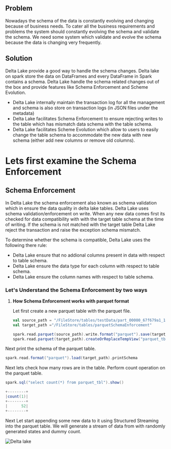 
## Problem
Nowadays the schema of the data is constantly evolving and changing because of business needs. To cater all the business requirements and problems the system should constantly evolving the schema and validate the schema. We need some system which validate and evolve the schema because the data is changing very frequently.

## Solution
Delta Lake provide a good way to handle the schema changes. Delta lake on spark store the data on DataFrames and every DataFrame in Spark contains a schema. Delta Lake handle the schema related changes out of the box and provide features like Schema Enforcement and Scheme Evolution.

 - Delta Lake internally maintain the transaction log for all the management and schema is also store on transaction logs (in JSON files under the metadata)
 - Delta Lake facilitates Schema Enforcement to ensure rejecting writes to the table which has mismatch data schema with the table schema.
 - Delta Lake facilitates Scheme Evolution which allow to users to easily change the table schema to accommodate the new data with new schema (either add new columns or remove old columns).
 

# Lets first examine the Schema Enforcement

## Schema Enforcement

In Delta Lake the schema enforcement also known as schema validation which in ensure the data quality in delta lake tables. Delta Lake uses schema validation/enforcement on write. When any new data comes first its checked for data compatibility with with the target table schema at the time of writing. If the schema is not matched with the target table Delta Lake reject the transaction and raise the exception schema mismatch.

 To determine whether the schema is compatible, Delta Lake uses the following there rule:
 
 - Delta Lake ensure that no addional columns present in data with respect to table schema.
 - Delta Lake ensure the  data type for each column with respect to table schema.
 - Delta Lake ensure the column names with respect to table schema.

### Let's Understand the Schema Enforcement by two ways

 1. **How Schema Enforcement works with parquet format**
 
	 Let first create a new parquet table with the parquet file.
	```scala
	val source_path = "/FileStore/tables/testData/part_00000_67f679a1_1d91_4571_9d54_54ab84497267_c000_snappy.parquet"
	val target_path ="/FileStore/tables/parquetSchemaEnforcement"

	spark.read.parquet(source_path).write.format("parquet").save(target_path)
	spark.read.parquet(target_path).createOrReplaceTempView("parquet_tbl")
	```
Next print the schema of the parquet table.
```scala
spark.read.format("parquet").load(target_path).printSchema
```
Next lets check how many rows are in the table. Perform count operation on the parquet table.
```scala
spark.sql("select count(*) from parquet_tbl").show()

+--------+
|count(1)|
+--------+
|      52|
+--------+

```
Next Let start appending some new data to it using Structured Streaming into the parquet table. We will generate a stream of data from with randomly generated states and dummy count.



![Delta lake](https://github.com/gurditsingh/blog/blob/gh-pages/_screenshots/dl_ep3.jpg?raw=true)

<!--stackedit_data:
eyJoaXN0b3J5IjpbLTMzODkzODU2LDk5Mjk4NDg4OSwtMTE2OD
AyNDkwOSwyMTQyMzE3NjcxLC00MjEyNDQyNzMsLTE3MjI0Nzk0
MjIsLTE1NzExMTU2MjIsMzAxOTgwMTg5LC0yMDA0NTE3MzIyLC
0xNjQzMjYxNjQzLC0xOTI4MDA3NDg5LDc0NzA1OTA3OSw2NzE1
Mjg1MTUsLTY5MTgxNzg0NCwxMjU1MTA4NiwtMzAyMjEzNTY5LC
02Njc1MTg1MDMsLTE2NzAyODUzNzIsMjA5NTk0NzU3OCwxMjYw
MDEyMjIzXX0=
-->
